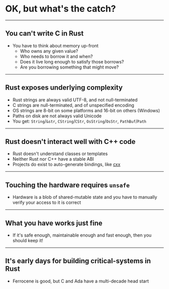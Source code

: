 # OK, but what's the catch?

---

## You can't write C in Rust

* You have to think about memory up-front
  * Who owns any given value?
  * Who needs to borrow it and when?
  * Does it live long enough to satisfy those borrows?
  * Are you borrowing something that might move?

---

## Rust exposes underlying complexity

* Rust strings are always valid UTF-8, and not null-terminated
* C strings are null-terminated, and of unspecified encoding
* OS strings are 8-bit on some platforms and 16-bit on others (Windows)
* Paths on disk are not always valid Unicode
* You get: `String`/`&str`, `CString`/`CStr`, `OsString`/`OsStr`, `PathBuf`/`Path`

---

## Rust doesn't interact well with C++ code

* Rust doesn't understand classes or templates
* Neither Rust nor C++ have a stable ABI
* Projects do exist to auto-generate bindings, like [cxx](https://crates.io/crates/cxx)

---

## Touching the hardware requires `unsafe`

* Hardware is a blob of shared-mutable state and you have to manually verify
    your access to it is correct

---

##  What you have works just fine

* If it's safe enough, maintainable enough and fast enough, then you should keep it!

---

## It's early days for building critical-systems in Rust

* Ferrocene is good, but C and Ada have a multi-decade head start

